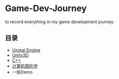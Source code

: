 # Game-Dev-Journey

to record everything in my game development journey.

## 目录

- [Unreal Engine](./UnrealEngine/)
- [Unity3D](./Unity/)
- [C++](./cplusplus/)
- [计算机图形学](./ComputerGraphics/)
- 一些Demo
